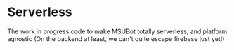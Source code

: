 # Serverless

The work in progress code to make MSUBot totally serverless, and platform agnostic (On the backend at least, we can't quite escape firebase just yet!)
